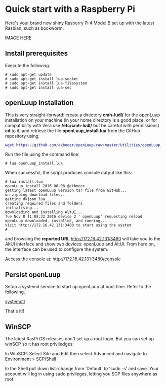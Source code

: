 # Quick start with a Raspberry Pi

Here's your brand new shiny Rasberry Pi 4 Model B set up with the latest Rasbian, such as bookworm.

IMAGE HERE

## Install prerequisites
Execute the following.

```text
# sudo apt-get update
# sudo apt-get install lua-socket
# sudo apt-get install lua-filesystem
# sudo apt-get install lua-sec
```

## openLuup Installation
This is very straight-forward: create a directory **cmh-ludl/** for the openLuup installation on your machine (in your home directory is a good place, or for compatibility with Vera use **/etc/cmh-ludl/** but be careful with permissions) **cd** to it, and retrieve the file **openLuup_install.lua** from the GitHub repository using:

```lua
wget https://github.com/akbooer/openLuup/raw/master/Utilities/openLuup_install.lua
```

Run the file using the command line:

```text
# lua openLuup_install.lua
```

When successful, the script produces console output like this:

```text
# lua install.lua
openLuup_install 2016.06.08 @akbooer
getting latest openLuup version tar file from GitHub...
un-zipping download files...
getting dkjson.lua...
creating required files and folders
initialising...
downloading and installing AltUI...
Tue Nov 8 11:08:32 2016 device 2 ' openLuup' requesting reload
openLuup downloaded, installed, and running...
visit http://172.16.42.131:3480 to start using the system
#
```

and browsing the **reported URL** http://172.16.42.131:3480 will take you to the AltUI interface and show two devices: openLuup and AltUI. From here on, the interface can be used to configure the system.

Access the console at: http://172.16.42.131:3480/console

## Persist openLuup
Setup a systemd service to start up openLuup at boot time. Refer to the following.

[systemctl](https://a-lurker.github.io/docs/#/openluup?id=systemctl-with-etcsystemdsystemopenluupservice)

That's it!!

## WinSCP
The latest RasPi OS releases don't set up a root login. But you can set up winSCP so it has root priviledges:

In WinSCP:
Select Site and Edit then select Advanced and navigate to Environment > SCP/Shell

In the Shell pull down list: change from 'Default' to 'sudo -s' and save. Your account will log in using sudo privileges, letting you SCP files anywhere as root.

